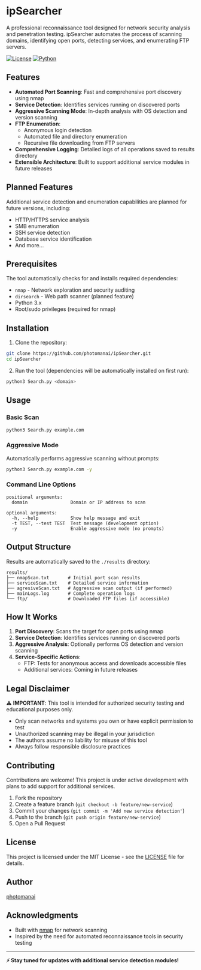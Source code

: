 # ipSearcher

A professional reconnaissance tool designed for network security analysis and penetration testing. ipSearcher automates the process of scanning domains, identifying open ports, detecting services, and enumerating FTP servers.

[![License](https://img.shields.io/badge/license-MIT-blue.svg)](LICENSE)
[![Python](https://img.shields.io/badge/python-3.x-blue.svg)](https://www.python.org/)

## Features

- **Automated Port Scanning**: Fast and comprehensive port discovery using nmap
- **Service Detection**: Identifies services running on discovered ports
- **Aggressive Scanning Mode**: In-depth analysis with OS detection and version scanning
- **FTP Enumeration**:
  - Anonymous login detection
  - Automated file and directory enumeration
  - Recursive file downloading from FTP servers
- **Comprehensive Logging**: Detailed logs of all operations saved to results directory
- **Extensible Architecture**: Built to support additional service modules in future releases

## Planned Features

Additional service detection and enumeration capabilities are planned for future versions, including:

- HTTP/HTTPS service analysis
- SMB enumeration
- SSH service detection
- Database service identification
- And more...

## Prerequisites

The tool automatically checks for and installs required dependencies:

- `nmap` - Network exploration and security auditing
- `dirsearch` - Web path scanner (planned feature)
- Python 3.x
- Root/sudo privileges (required for nmap)

## Installation

1. Clone the repository:

```bash
git clone https://github.com/photomanai/ipSearcher.git
cd ipSearcher
```

2. Run the tool (dependencies will be automatically installed on first run):

```bash
python3 Search.py <domain>
```

## Usage

### Basic Scan

```bash
python3 Search.py example.com
```

### Aggressive Mode

Automatically performs aggressive scanning without prompts:

```bash
python3 Search.py example.com -y
```

### Command Line Options

```
positional arguments:
  domain                Domain or IP address to scan

optional arguments:
  -h, --help            Show help message and exit
  -t TEST, --test TEST  Test message (development option)
  -y                    Enable aggressive mode (no prompts)
```

## Output Structure

Results are automatically saved to the `./results` directory:

```
results/
├── nmapScan.txt       # Initial port scan results
├── serviceScan.txt    # Detailed service information
├── agresiveScan.txt   # Aggressive scan output (if performed)
├── mainLogs.log       # Complete operation logs
└── ftp/               # Downloaded FTP files (if accessible)
```

## How It Works

1. **Port Discovery**: Scans the target for open ports using nmap
2. **Service Detection**: Identifies services running on discovered ports
3. **Aggressive Analysis**: Optionally performs OS detection and version scanning
4. **Service-Specific Actions**:
   - FTP: Tests for anonymous access and downloads accessible files
   - Additional services: Coming in future releases

## Legal Disclaimer

⚠️ **IMPORTANT**: This tool is intended for authorized security testing and educational purposes only.

- Only scan networks and systems you own or have explicit permission to test
- Unauthorized scanning may be illegal in your jurisdiction
- The authors assume no liability for misuse of this tool
- Always follow responsible disclosure practices

## Contributing

Contributions are welcome! This project is under active development with plans to add support for additional services.

1. Fork the repository
2. Create a feature branch (`git checkout -b feature/new-service`)
3. Commit your changes (`git commit -m 'Add new service detection'`)
4. Push to the branch (`git push origin feature/new-service`)
5. Open a Pull Request

## License

This project is licensed under the MIT License - see the [LICENSE](LICENSE) file for details.

## Author

[photomanai](https://github.com/photomanai)

## Acknowledgments

- Built with [nmap](https://nmap.org/) for network scanning
- Inspired by the need for automated reconnaissance tools in security testing

---

**⚡ Stay tuned for updates with additional service detection modules!**
